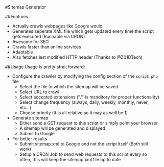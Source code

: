 #Sitemap Generator

##Features
 - Actually crawls webpages like Google would
 - Generates seperate XML file which gets updated every time the script gets executed (Runnable via CRON)
 - Awesome for SEO
 - Crawls faster than online services
 - Adaptable
 - Also fetches last modified HTTP header (Thanks to @Z01DTech)
 
##Usage
Usage is pretty strait forward:
 - Configure the crawler by modifying the config section of the `script.php` file
    - Select the file to which the sitemap will be saved
    - Select URL to crawl
    - Select accepted extensions ("/" is manditory for proper functionality)
    - Select change frequency (always, daily, weekly, monthly, never, etc...)
    - Choose priority (It is all relative so it may as well be 1)
 - Generate sitemap
    - Either send a GET request to this script or simply point your browser
    - A sitemap will be generated and displayed
    - Submit to Google
 - For better results
    - Submit sitemap.xml to Google and not the script itself (Both still work)
    - Setup a CRON Job to send web requests to this script every so often, this will keep the sitemap.xml file up to date
